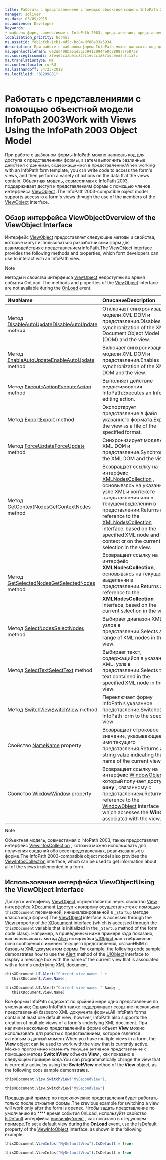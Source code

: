 ```yaml
---
title: Работать с представлениями с помощью объектной модели InfoPath 2003
manager: soliver
ms.date: 03/09/2015
ms.audience: Developer
keywords:
- шаблоны форм, совместимые с InfoPath 2003, представления, представления [InfoPath 2007], InfoPath 2003 – шаблоны форм, совместимые с InfoPath
localization_priority: Normal
ms.assetid: feb1bfcb-1cb1-4d5c-bc84-df86a33a5934
description: При работе с шаблоном формы InfoPath можно написать код для доступа к представлениям формы, а затем выполнить различные действия с данными, содержащимися в представлении. Объектная модель, совместимая с InfoPath 2003, поддерживает доступ к представлениям формы с помощью членов интерфейса ViewObject.
ms.openlocfilehash: 6a2dd408ba51e5c8394120944e0c28897e768738
ms.sourcegitcommit: 8fe462c32b91c87911942c188f3445e85a54137c
ms.translationtype: MT
ms.contentlocale: ru-RU
ms.lasthandoff: 04/23/2019
ms.locfileid: "32299881"
---
```

# <a name="work-with-views-using-the-infopath-2003-object-model"></a><span data-ttu-id="73157-105">Работать с представлениями с помощью объектной модели InfoPath 2003</span><span class="sxs-lookup"><span data-stu-id="73157-105">Work with Views Using the InfoPath 2003 Object Model</span></span>

<span data-ttu-id="73157-106">При работе с шаблоном формы InfoPath можно написать код для доступа к представлениям формы, а затем выполнить различные действия с данными, содержащимися в представлении.</span><span class="sxs-lookup"><span data-stu-id="73157-106">When working with an InfoPath form template, you can write code to access the form's views, and then perform a variety of actions on the data that the views contain.</span></span> <span data-ttu-id="73157-107">Объектная модель, совместимая с InfoPath 2003, поддерживает доступ к представлениям формы с помощью членов интерфейса [ViewObject](https://msdn.microsoft.com/library/Microsoft.Office.Interop.InfoPath.SemiTrust.ViewObject.aspx) .</span><span class="sxs-lookup"><span data-stu-id="73157-107">The InfoPath 2003-compatible object model supports access to a form's views through the use of the members of the [ViewObject](https://msdn.microsoft.com/library/Microsoft.Office.Interop.InfoPath.SemiTrust.ViewObject.aspx) interface.</span></span> 
  
## <a name="overview-of-the-viewobject-interface"></a><span data-ttu-id="73157-108">Обзор интерфейса ViewObject</span><span class="sxs-lookup"><span data-stu-id="73157-108">Overview of the ViewObject Interface</span></span>

<span data-ttu-id="73157-109">Интерфейс [ViewObject](https://msdn.microsoft.com/library/Microsoft.Office.Interop.InfoPath.SemiTrust.ViewObject.aspx) предоставляет следующие методы и свойства, которые могут использоваться разработчиками форм для взаимодействия с представлением InfoPath.</span><span class="sxs-lookup"><span data-stu-id="73157-109">The [ViewObject](https://msdn.microsoft.com/library/Microsoft.Office.Interop.InfoPath.SemiTrust.ViewObject.aspx) interface provides the following methods and properties, which form developers can use to interact with an InfoPath view.</span></span> 
  
> [!NOTE]
> <span data-ttu-id="73157-110">Методы и свойства интерфейса [ViewObject](https://msdn.microsoft.com/library/Microsoft.Office.Interop.InfoPath.SemiTrust.ViewObject.aspx) недоступны во время события OnLoad. [](https://msdn.microsoft.com/library/Microsoft.Office.Interop.InfoPath.SemiTrust._XDocumentEventSink2_Event.OnLoad.aspx)</span><span class="sxs-lookup"><span data-stu-id="73157-110">The methods and properties of the [ViewObject](https://msdn.microsoft.com/library/Microsoft.Office.Interop.InfoPath.SemiTrust.ViewObject.aspx) interface are not available during the [OnLoad](https://msdn.microsoft.com/library/Microsoft.Office.Interop.InfoPath.SemiTrust._XDocumentEventSink2_Event.OnLoad.aspx) event.</span></span> 
  
|<span data-ttu-id="73157-111">**Имя**</span><span class="sxs-lookup"><span data-stu-id="73157-111">**Name**</span></span>|<span data-ttu-id="73157-112">**Описание**</span><span class="sxs-lookup"><span data-stu-id="73157-112">**Description**</span></span>|
|:-----|:-----|
|<span data-ttu-id="73157-113">Метод [DisableAutoUpdate](https://msdn.microsoft.com/library/Microsoft.Office.Interop.InfoPath.SemiTrust.View.DisableAutoUpdate.aspx)</span><span class="sxs-lookup"><span data-stu-id="73157-113">[DisableAutoUpdate](https://msdn.microsoft.com/library/Microsoft.Office.Interop.InfoPath.SemiTrust.View.DisableAutoUpdate.aspx) method</span></span>  <br/> |<span data-ttu-id="73157-114">Отключает синхронизацию модели XML DOM и представления.</span><span class="sxs-lookup"><span data-stu-id="73157-114">Disables synchronization of the XML Document Object Model (DOM) and the view.</span></span>  <br/> |
|<span data-ttu-id="73157-115">Метод [EnableAutoUpdate](https://msdn.microsoft.com/library/Microsoft.Office.Interop.InfoPath.SemiTrust.View.EnableAutoUpdate.aspx)</span><span class="sxs-lookup"><span data-stu-id="73157-115">[EnableAutoUpdate](https://msdn.microsoft.com/library/Microsoft.Office.Interop.InfoPath.SemiTrust.View.EnableAutoUpdate.aspx) method</span></span>  <br/> |<span data-ttu-id="73157-116">Включает синхронизацию модели XML DOM и представления.</span><span class="sxs-lookup"><span data-stu-id="73157-116">Enables synchronization of the XML DOM and the view.</span></span>  <br/> |
|<span data-ttu-id="73157-117">Метод [ExecuteAction](https://msdn.microsoft.com/library/Microsoft.Office.Interop.InfoPath.SemiTrust.View.ExecuteAction.aspx)</span><span class="sxs-lookup"><span data-stu-id="73157-117">[ExecuteAction](https://msdn.microsoft.com/library/Microsoft.Office.Interop.InfoPath.SemiTrust.View.ExecuteAction.aspx) method</span></span>  <br/> |<span data-ttu-id="73157-118">Выполняет действие редактирования InfoPath.</span><span class="sxs-lookup"><span data-stu-id="73157-118">Executes an InfoPath editing action.</span></span>  <br/> |
|<span data-ttu-id="73157-119">Метод [Export](https://msdn.microsoft.com/library/Microsoft.Office.Interop.InfoPath.SemiTrust.View.Export.aspx)</span><span class="sxs-lookup"><span data-stu-id="73157-119">[Export](https://msdn.microsoft.com/library/Microsoft.Office.Interop.InfoPath.SemiTrust.View.Export.aspx) method</span></span>  <br/> |<span data-ttu-id="73157-120">Экспортирует представление в файл указанного формата.</span><span class="sxs-lookup"><span data-stu-id="73157-120">Exports the view as a file of the specified format.</span></span>  <br/> |
|<span data-ttu-id="73157-121">Метод [ForceUpdate](https://msdn.microsoft.com/library/Microsoft.Office.Interop.InfoPath.SemiTrust.View.ForceUpdate.aspx)</span><span class="sxs-lookup"><span data-stu-id="73157-121">[ForceUpdate](https://msdn.microsoft.com/library/Microsoft.Office.Interop.InfoPath.SemiTrust.View.ForceUpdate.aspx) method</span></span>  <br/> |<span data-ttu-id="73157-122">Синхронизирует модель XML DOM и представление.</span><span class="sxs-lookup"><span data-stu-id="73157-122">Synchronizes the XML DOM and the view.</span></span>  <br/> |
|<span data-ttu-id="73157-123">Метод [GetContextNodes](https://msdn.microsoft.com/library/Microsoft.Office.Interop.InfoPath.SemiTrust.View.GetContextNodes.aspx)</span><span class="sxs-lookup"><span data-stu-id="73157-123">[GetContextNodes](https://msdn.microsoft.com/library/Microsoft.Office.Interop.InfoPath.SemiTrust.View.GetContextNodes.aspx) method</span></span>  <br/> |<span data-ttu-id="73157-124">Возвращает ссылку на интерфейс [XMLNodesCollection](https://msdn.microsoft.com/library/Microsoft.Office.Interop.InfoPath.SemiTrust.XMLNodesCollection.aspx) , основываясь на указанном узле XML и контексте представления или в текущем выделении в представлении.</span><span class="sxs-lookup"><span data-stu-id="73157-124">Returns a reference to the [XMLNodesCollection](https://msdn.microsoft.com/library/Microsoft.Office.Interop.InfoPath.SemiTrust.XMLNodesCollection.aspx) interface, based on the specified XML node and view context or on the current selection in the view.</span></span>  <br/> |
|<span data-ttu-id="73157-125">Метод [GetSelectedNodes](https://msdn.microsoft.com/library/Microsoft.Office.Interop.InfoPath.SemiTrust.View.GetSelectedNodes.aspx)</span><span class="sxs-lookup"><span data-stu-id="73157-125">[GetSelectedNodes](https://msdn.microsoft.com/library/Microsoft.Office.Interop.InfoPath.SemiTrust.View.GetSelectedNodes.aspx) method</span></span>  <br/> |<span data-ttu-id="73157-126">Возвращает ссылку на интерфейс **XMLNodesCollection**, основываясь на текущем выделении в представлении.</span><span class="sxs-lookup"><span data-stu-id="73157-126">Returns a reference to the **XMLNodesCollection** interface, based on the current selection in the view.</span></span>  <br/> |
|<span data-ttu-id="73157-127">Метод [SelectNodes](https://msdn.microsoft.com/library/Microsoft.Office.Interop.InfoPath.SemiTrust.View.SelectNodes.aspx)</span><span class="sxs-lookup"><span data-stu-id="73157-127">[SelectNodes](https://msdn.microsoft.com/library/Microsoft.Office.Interop.InfoPath.SemiTrust.View.SelectNodes.aspx) method</span></span>  <br/> |<span data-ttu-id="73157-128">Выбирает диапазон XML-узлов в представлении.</span><span class="sxs-lookup"><span data-stu-id="73157-128">Selects a range of XML nodes in the view.</span></span>  <br/> |
|<span data-ttu-id="73157-129">Метод [SelectText](https://msdn.microsoft.com/library/Microsoft.Office.Interop.InfoPath.SemiTrust.View.SelectText.aspx)</span><span class="sxs-lookup"><span data-stu-id="73157-129">[SelectText](https://msdn.microsoft.com/library/Microsoft.Office.Interop.InfoPath.SemiTrust.View.SelectText.aspx) method</span></span>  <br/> |<span data-ttu-id="73157-130">Выбирает текст, содержащийся в указанном XML-узле в представлении.</span><span class="sxs-lookup"><span data-stu-id="73157-130">Selects the text contained in the specified XML node in the view.</span></span>  <br/> |
|<span data-ttu-id="73157-131">Метод [SwitchView](https://msdn.microsoft.com/library/Microsoft.Office.Interop.InfoPath.SemiTrust.View.SwitchView.aspx)</span><span class="sxs-lookup"><span data-stu-id="73157-131">[SwitchView](https://msdn.microsoft.com/library/Microsoft.Office.Interop.InfoPath.SemiTrust.View.SwitchView.aspx) method</span></span>  <br/> |<span data-ttu-id="73157-132">Переключает форму InfoPath в указанное представление.</span><span class="sxs-lookup"><span data-stu-id="73157-132">Switches an InfoPath form to the specified view</span></span>  <br/> |
|<span data-ttu-id="73157-133">Свойство [Name](https://msdn.microsoft.com/library/Microsoft.Office.Interop.InfoPath.SemiTrust.View.Name.aspx)</span><span class="sxs-lookup"><span data-stu-id="73157-133">[Name](https://msdn.microsoft.com/library/Microsoft.Office.Interop.InfoPath.SemiTrust.View.Name.aspx) property</span></span>  <br/> |<span data-ttu-id="73157-134">Возвращает строковое значение, указывающее имя текущего представления.</span><span class="sxs-lookup"><span data-stu-id="73157-134">Returns a string value indicating the name of the current view.</span></span>  <br/> |
|<span data-ttu-id="73157-135">Свойство [Window](https://msdn.microsoft.com/library/Microsoft.Office.Interop.InfoPath.SemiTrust.View.Window.aspx)</span><span class="sxs-lookup"><span data-stu-id="73157-135">[Window](https://msdn.microsoft.com/library/Microsoft.Office.Interop.InfoPath.SemiTrust.View.Window.aspx) property</span></span>  <br/> |<span data-ttu-id="73157-136">Возвращает ссылку на интерфейс [WindowObject](https://msdn.microsoft.com/library/Microsoft.Office.Interop.InfoPath.SemiTrust.WindowObject.aspx) , который получает доступ к **окну** , связанному с представлением.</span><span class="sxs-lookup"><span data-stu-id="73157-136">Returns a reference to the [WindowObject](https://msdn.microsoft.com/library/Microsoft.Office.Interop.InfoPath.SemiTrust.WindowObject.aspx) interface which accesses the **Window** associated with the view.</span></span>  <br/> |
   
> [!NOTE]
> <span data-ttu-id="73157-137">Объектная модель, совместимая с InfoPath 2003, также предоставляет интерфейс [ViewInfosCollection](https://msdn.microsoft.com/library/Microsoft.Office.Interop.InfoPath.SemiTrust.ViewInfosCollection.aspx) , который можно использовать для получения сведений обо всех представлениях, реализованных в форме.</span><span class="sxs-lookup"><span data-stu-id="73157-137">The InfoPath 2003-compatible object model also provides the [ViewInfosCollection](https://msdn.microsoft.com/library/Microsoft.Office.Interop.InfoPath.SemiTrust.ViewInfosCollection.aspx) interface, which can be used to get information about all of the views implemented in a form.</span></span> 
  
## <a name="using-the-viewobject-interface"></a><span data-ttu-id="73157-138">Использование интерфейса ViewObject</span><span class="sxs-lookup"><span data-stu-id="73157-138">Using the ViewObject Interface</span></span>

<span data-ttu-id="73157-139">Доступ к интерфейсу [ViewObject](https://msdn.microsoft.com/library/Microsoft.Office.Interop.InfoPath.SemiTrust.ViewObject.aspx) осуществляется через свойство [View](https://msdn.microsoft.com/library/Microsoft.Office.Interop.InfoPath.SemiTrust._XDocument2.View.aspx) интерфейса [XDocument](https://msdn.microsoft.com/library/Microsoft.Office.Interop.InfoPath.SemiTrust.XDocument.aspx) (доступ к которому осуществляется с помощью `thisXDocument` переменной, инициализированной в `_Startup` методе класса кода формы).</span><span class="sxs-lookup"><span data-stu-id="73157-139">The [ViewObject](https://msdn.microsoft.com/library/Microsoft.Office.Interop.InfoPath.SemiTrust.ViewObject.aspx) interface is accessed through the [View](https://msdn.microsoft.com/library/Microsoft.Office.Interop.InfoPath.SemiTrust._XDocument2.View.aspx) property of the [XDocument](https://msdn.microsoft.com/library/Microsoft.Office.Interop.InfoPath.SemiTrust.XDocument.aspx) interface (which is accessed through the  `thisXDocument` variable that is initialized in the  `_Startup` method of the form code class).</span></span> <span data-ttu-id="73157-140">Например, в приведенном ниже примере кода показано, как использовать метод [Alert](https://msdn.microsoft.com/library/Microsoft.Office.Interop.InfoPath.SemiTrust.UI2.Alert.aspx) интерфейса [UIObject](https://msdn.microsoft.com/library/Microsoft.Office.Interop.InfoPath.SemiTrust.UIObject.aspx) для отображения окна сообщения с именем текущего представления, связанНЫМ с базовым XML-документом формы.</span><span class="sxs-lookup"><span data-stu-id="73157-140">For example, the following code sample demonstrates how to use the [Alert](https://msdn.microsoft.com/library/Microsoft.Office.Interop.InfoPath.SemiTrust.UI2.Alert.aspx) method of the [UIObject](https://msdn.microsoft.com/library/Microsoft.Office.Interop.InfoPath.SemiTrust.UIObject.aspx) interface to display a message box with the name of the current view that is associated with a form's underlying XML document.</span></span> 
  
```cs
thisXDocument.UI.Alert("Current view name: " + 
   thisXDocument.View.Name);
```

```vb
thisXDocument.UI.Alert("Current view name: " &amp; _
   thisXDocument.View.Name)
```

<span data-ttu-id="73157-141">Все формы InfoPath содержат по крайней мере одно представление по умолчанию; Однако InfoPath также поддерживает создание нескольких представлений базового XML-документа формы.</span><span class="sxs-lookup"><span data-stu-id="73157-141">All InfoPath forms contain at least one default view; however, InfoPath also supports the creation of multiple views of a form's underlying XML document.</span></span> <span data-ttu-id="73157-142">При наличии нескольких представлений в форме объект **View** можно использовать для работы с представлением, которое является активным в данный момент.</span><span class="sxs-lookup"><span data-stu-id="73157-142">When you have multiple views in a form, the **View** object can be used to work with the view that is currently active.</span></span> <span data-ttu-id="73157-143">Можно программно изменить текущее активное представление с помощью метода **SwitchView** объекта **View** , как показано в следующем примере кода.</span><span class="sxs-lookup"><span data-stu-id="73157-143">You can programmatically change the view that is currently active by using the **SwitchView** method of the **View** object, as the following code sample demonstrates.</span></span> 
  
```cs
thisXDocument.View.SwitchView("MySecondView");
```

```vb
thisXDocument.View.SwitchView("MySecondView")
```

<span data-ttu-id="73157-144">Предыдущий пример по переключению представления будет работать только после открытия формы.</span><span class="sxs-lookup"><span data-stu-id="73157-144">The previous example for switching a view will work only after the form is opened.</span></span> <span data-ttu-id="73157-145">Чтобы задать представление по умолчанию во \*\*\*\* время события OnLoad, используйте свойство [IsDefault](https://msdn.microsoft.com/library/Microsoft.Office.Interop.InfoPath.SemiTrust.ViewInfo.IsDefault.aspx) интерфейса [виевинфубжект](https://msdn.microsoft.com/library/Microsoft.Office.Interop.InfoPath.SemiTrust.ViewInfoObject.aspx) , как показано в следующем примере.</span><span class="sxs-lookup"><span data-stu-id="73157-145">To set a default view during the **OnLoad** event, use the [IsDefault](https://msdn.microsoft.com/library/Microsoft.Office.Interop.InfoPath.SemiTrust.ViewInfo.IsDefault.aspx) property of the [ViewInfoObject](https://msdn.microsoft.com/library/Microsoft.Office.Interop.InfoPath.SemiTrust.ViewInfoObject.aspx) interface, as shown in the following example.</span></span> 
  
```cs
thisXDocument.ViewInfos["MyDefaultView"].IsDefault = true;
```

```vb
thisXDocument.ViewInfos("MyDefaultView").IsDefault = True
```


